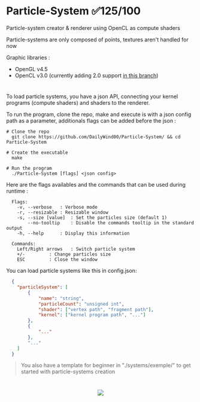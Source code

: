 # Particle-System ✅125/100
Particle-system creator & renderer using OpenCL as compute shaders

Particle-systems are only composed of points, textures aren't handled for now

Graphic libraries :
  - OpenGL v4.5
  - OpenCL v3.0 (currently adding 2.0 support [in this branch](https://github.com/DailyWind00/Particle-System/tree/OpenCL-2.0-Support))
#
To load particle systems, you have a json API, connecting your kernel programs (compute shaders) and shaders to the renderer.

To run the program, clone the repo, make and execute is with a json config path as a parameter, additionals flags can be added before the json :

```shell
# Clone the repo
  git clone https://github.com/DailyWind00/Particle-System/ && cd Particle-System

# Create the executable
  make

# Run the program
  ./Particle-System [flags] <json config>
```
Here are the flags availables and the commands that can be used during runtime :
```
  Flags:
    -v, --verbose	: Verbose mode
    -r, --resizable	: Resizable window
    -s, --size [value]	: Set the particles size (default 1)
        --no-tooltip	: Disable the commands tooltip in the standard output
    -h, --help		: Display this information

  Commands:
    Left/Right arrows	: Switch particle system
    +/-			: Change particles size
    ESC			: Close the window
```


You can load particle systems like this in config.json:
```json
  {
  	"particleSystem": [
  		{
  			"name": "string",
  			"particleCount": "unsigned int",
  			"shader": ["vertex path", "fragment path"],
  			"kernel": ["kernel program path", "..."]
  		},
  		{
  			"..."
  		},
  		"..."
  	]
  }
```
> You also have a template for beginner in "./systems/exemple/" to get started with particle-systems creation
#
<p align="center">
  <img src="exemple.gif"/>
</p>
